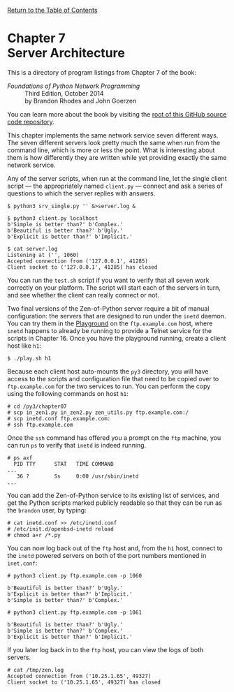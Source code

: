 [Return to the Table of Contents](https://github.com/brandon-rhodes/fopnp#readme)

# Chapter 7<br>Server Architecture

This is a directory of program listings from Chapter 7 of the book:

<dl>
<dt><i>Foundations of Python Network Programming</i></dt>
<dd>
Third Edition, October 2014<br>
by Brandon Rhodes and John Goerzen
</dd>
</dl>

You can learn more about the book by visiting the
[root of this GitHub source code repository](https://github.com/brandon-rhodes/fopnp#readme).

This chapter implements the same network service seven different ways.
The seven different servers look pretty much the same when run from the
command line, which is more or less the point.  What is interesting
about them is how differently they are written while yet providing
exactly the same network service.

Any of the server scripts, when run at the command line, let the single
client script — the appropriately named `client.py` — connect and ask a
series of questions to which the server replies with answers.

```
$ python3 srv_single.py '' &>server.log &
```

```
$ python3 client.py localhost
b'Simple is better than?' b'Complex.'
b'Beautiful is better than?' b'Ugly.'
b'Explicit is better than?' b'Implicit.'
```

```
$ cat server.log
Listening at ('', 1060)
Accepted connection from ('127.0.0.1', 41285)
Client socket to ('127.0.0.1', 41285) has closed
```

You can run the `test.sh` script if you want to verify that all seven
work correctly on your platform.  The script will start each of the
servers in turn, and see whether the client can really connect or not.

Two final versions of the Zen-of-Python server require a bit of manual
configuration: the servers that are designed to run under the `inetd`
daemon.  You can try them in the [Playground](../../playground#readme)
on the `ftp.example.com` host, where `inetd` happens to already be
running to provide a Telnet service for the scripts in Chapter 16.  Once
you have the playground running, create a client host like `h1`:

    $ ./play.sh h1

Because each client host auto-mounts the `py3` directory, you will have
access to the scripts and configuration file that need to be copied over
to `ftp.example.com` for the two services to run.  You can perform the
copy using the following commands on host `h1`:

    # cd /py3/chapter07
    # scp in_zen1.py in_zen2.py zen_utils.py ftp.example.com:/
    # scp inetd.conf ftp.example.com:
    # ssh ftp.example.com

Once the `ssh` command has offered you a prompt on the `ftp` machine,
you can run `ps` to verify that `inetd` is indeed running.

    # ps axf
      PID TTY      STAT   TIME COMMAND
    ...
       36 ?        Ss     0:00 /usr/sbin/inetd
    ...

You can add the Zen-of-Python service to its existing list of services,
and get the Python scripts marked publicly readable so that they can be
run as the `brandon` user, by typing:

    # cat inetd.conf >> /etc/inetd.conf
    # /etc/init.d/openbsd-inetd reload
    # chmod a+r /*.py

You can now log back out of the `ftp` host and, from the `h1` host,
connect to the `inetd` powered servers on both of the port numbers
mentioned in `inet.conf`:

    # python3 client.py ftp.example.com -p 1060

    b'Beautiful is better than?' b'Ugly.'
    b'Explicit is better than?' b'Implicit.'
    b'Simple is better than?' b'Complex.'

    # python3 client.py ftp.example.com -p 1061

    b'Beautiful is better than?' b'Ugly.'
    b'Simple is better than?' b'Complex.'
    b'Explicit is better than?' b'Implicit.'

If you later log back in to the `ftp` host, you can view the logs of
both servers.

    # cat /tmp/zen.log
    Accepted connection from ('10.25.1.65', 49327)
    Client socket to ('10.25.1.65', 49327) has closed
